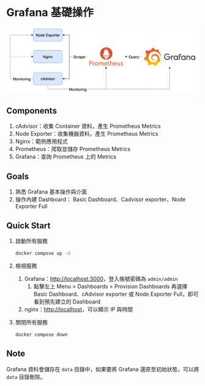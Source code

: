 # Grafana 基礎操作

![Lab Architecture](lab-arch.png)

## Components

1. cAdvisor：收集 Container 資料，產生 Prometheus Metrics
2. Node Exporter：收集機器資料，產生 Prometheus Metrics
3. Nginx：範例應用程式
4. Prometheus：爬取並儲存 Prometheus Metrics
5. Grafana：查詢 Prometheus 上的 Metrics

## Goals

1. 熟悉 Grafana 基本操作與介面
2. 操作內建 Dashboard： Basic Dashboard、Cadvisor exporter、Node Exporter Full

## Quick Start

1. 啟動所有服務

   ```bash
   docker compose up -d
   ```

2. 檢視服務

   1. Grafana：[http://localhost:3000](http://localhost:3000)，登入帳號密碼為 `admin/admin`
      1. 點擊左上 Menu > Dashboards > Provision Dashboards 再選擇 Basic Dashboard、cAdvisor exporter 或 Node Exporter Full，即可看到預先建立的 Dashboard
   2. nginx：[http://localhost](http://localhost)，可以顯示 IP 與時間

3. 關閉所有服務

   ```bash
   docker compose down
   ```

## Note

Grafana 資料會儲存在 `data` 目錄中，如果要將 Grafana 還原至初始狀態，可以將 `data` 目錄刪除。
